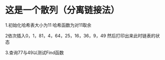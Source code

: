 # 这是一个散列（分离链接法）
1.初始化哈希表大小为11 哈希函数为对11取余

2依次插入0，1，81，4，64，25，16，36，9，49 然后打印出来此时链表的状态

3.查询77与49以测试Find函数
